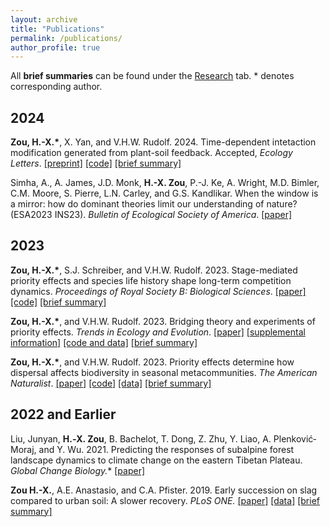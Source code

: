 ```yaml
---
layout: archive
title: "Publications"
permalink: /publications/
author_profile: true
---
```


All **brief summaries** can be found under the [Research](/research/) tab. * denotes corresponding author. 

## 2024

**Zou, H.-X.\***, X. Yan, and V.H.W. Rudolf. 2024. Time-dependent intetaction modification generated from plant-soil feedback. Accepted, *Ecology Letters*. [[preprint]](https://www.biorxiv.org/content/10.1101/2023.11.03.565336v2.abstract) [[code]](https://github.com/hengxingzou/Zou2023bioRXiv) [[brief summary]](/research/#time-dependence-of-higher-order-interactions---theme-1)

Simha, A., A. James, J.D. Monk, **H.-X. Zou**, P.-J. Ke, A. Wright, M.D. Bimler, C.M. Moore, S. Pierre, L.N. Carley, and G.S. Kandlikar. When the window is a mirror: how do dominant theories limit our understanding of nature? (ESA2023 INS23). *Bulletin of Ecological Society of America*. [[paper]](https://doi.org/10.1002/bes2.2145)

## 2023

**Zou, H.-X.\***, S.J. Schreiber, and V.H.W. Rudolf. 2023. Stage-mediated priority effects and species life history shape long-term competition dynamics. *Proceedings of Royal Society B: Biological Sciences*. [[paper]](/files/Zou2023_ProcRSocB.pdf) [[code]](https://github.com/hengxingzou/Zou2023ProcRSocB) [[brief summary]](/research/#effect-of-arrival-time-and-number-of-generations-per-season-on-coexistence---theme-1)

**Zou, H.-X.\***, and V.H.W. Rudolf. 2023. Bridging theory and experiments of priority effects. *Trends in Ecology and Evolution*. [[paper]](/files/Zou2023_TrendsEcolEvol.pdf) [[supplemental information]](https://www.sciencedirect.com/science/article/pii/S0169534723002124?via%3Dihub#s0070:~:text=files%20included%20with-,this,-article) [[code and data]](https://github.com/hengxingzou/Zou2023TrendsEcolEvol) [[brief summary]](/research/#bridging-theory-and-experiments-of-priority-effects---theme-1)

**Zou, H.-X.\***, and V.H.W. Rudolf. 2023. Priority effects determine how dispersal affects biodiversity in seasonal metacommunities. *The American Naturalist*. [[paper]](/files/Zou2023_AmNat.pdf) [[code]](https://github.com/hengxingzou/Zou2023AmNat) [[data]](https://doi.org/10.5061/dryad.sbcc2frb4) [[brief summary]](/research/#priority-effects-and-dispersal-diversity-relationships---theme-1)

## 2022 and Earlier

Liu, Junyan, **H.‐X. Zou**, B. Bachelot, T. Dong, Z. Zhu, Y. Liao, A. Plenković‐Moraj, and Y. Wu. 2021. Predicting the responses of subalpine forest landscape dynamics to climate change on the eastern Tibetan Plateau. *Global Change Biology.** [[paper]](https://onlinelibrary.wiley.com/doi/full/10.1111/gcb.15727)

**Zou H.-X.**, A.E. Anastasio, and C.A. Pfister. 2019. Early succession on slag compared to urban soil: A slower recovery. *PLoS ONE.* [[paper]](https://doi.org/10.1371/journal.pone.0224214) [[data]](https://figshare.com/s/b1f5158a1ea5030d5a92) [[brief summary]](/research/#primary-succession-of-plant-community-on-industrial-waste)
